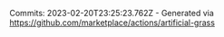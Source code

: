 Commits: 2023-02-20T23:25:23.762Z - Generated via https://github.com/marketplace/actions/artificial-grass
<br>

